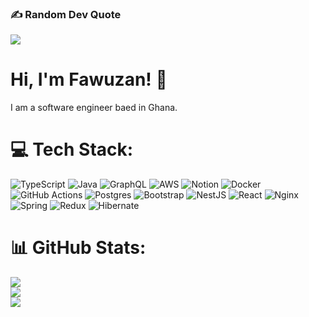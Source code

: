 ### ✍️ Random Dev Quote
![](https://quotes-github-readme.vercel.app/api?type=horizontal&theme=radical)

# Hi, I'm Fawuzan! 👋
I am a software engineer  baed in Ghana.


# 💻 Tech Stack:
![TypeScript](https://img.shields.io/badge/typescript-%23007ACC.svg?style=for-the-badge&logo=typescript&logoColor=white) ![Java](https://img.shields.io/badge/java-%23ED8B00.svg?style=for-the-badge&logo=openjdk&logoColor=white) ![GraphQL](https://img.shields.io/badge/-GraphQL-E10098?style=for-the-badge&logo=graphql&logoColor=white) ![AWS](https://img.shields.io/badge/AWS-%23FF9900.svg?style=for-the-badge&logo=amazon-aws&logoColor=white) ![Notion](https://img.shields.io/badge/Notion-%23000000.svg?style=for-the-badge&logo=notion&logoColor=white) ![Docker](https://img.shields.io/badge/docker-%230db7ed.svg?style=for-the-badge&logo=docker&logoColor=white) ![GitHub Actions](https://img.shields.io/badge/github%20actions-%232671E5.svg?style=for-the-badge&logo=githubactions&logoColor=white) ![Postgres](https://img.shields.io/badge/postgres-%23316192.svg?style=for-the-badge&logo=postgresql&logoColor=white) ![Bootstrap](https://img.shields.io/badge/bootstrap-%238511FA.svg?style=for-the-badge&logo=bootstrap&logoColor=white) ![NestJS](https://img.shields.io/badge/nestjs-%23E0234E.svg?style=for-the-badge&logo=nestjs&logoColor=white) ![React](https://img.shields.io/badge/react-%2320232a.svg?style=for-the-badge&logo=react&logoColor=%2361DAFB) ![Nginx](https://img.shields.io/badge/nginx-%23009639.svg?style=for-the-badge&logo=nginx&logoColor=white) ![Spring](https://img.shields.io/badge/spring-%236DB33F.svg?style=for-the-badge&logo=spring&logoColor=white) ![Redux](https://img.shields.io/badge/redux-%23593d88.svg?style=for-the-badge&logo=redux&logoColor=white) ![Hibernate](https://img.shields.io/badge/Hibernate-59666C?style=for-the-badge&logo=Hibernate&logoColor=white)
# 📊 GitHub Stats:
![](https://github-readme-stats.vercel.app/api?username=fawuzantech&theme=dark&hide_border=false&include_all_commits=false&count_private=false)<br/>
![](https://github-readme-streak-stats.herokuapp.com/?user=fawuzantech&theme=dark&hide_border=false)<br/>
![](https://github-readme-stats.vercel.app/api/top-langs/?username=fawuzantech&theme=dark&hide_border=false&include_all_commits=false&count_private=false&layout=compact)



